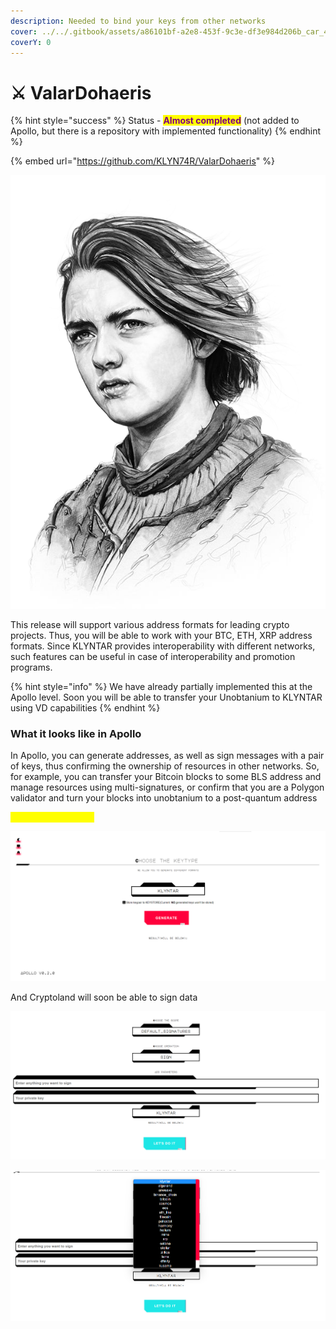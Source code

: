 ```yaml
---
description: Needed to bind your keys from other networks
cover: ../../.gitbook/assets/a86101bf-a2e8-453f-9c3e-df3e984d206b_car_4x3.jpg
coverY: 0
---
```


# ⚔ ValarDohaeris

{% hint style="success" %}
Status - <mark style="color:purple;">**Almost completed**</mark> (not added to Apollo, but there is a repository with implemented functionality)
{% endhint %}

{% embed url="https://github.com/KLYN74R/ValarDohaeris" %}

![](<../../.gitbook/assets/image (15) (1) (1).png>)

This release will support various address formats for leading crypto projects. Thus, you will be able to work with your BTC, ETH, XRP address formats. Since KLYNTAR provides interoperability with different networks, such features can be useful in case of interoperability and promotion programs.

{% hint style="info" %}
We have already partially implemented this at the Apollo level. Soon you will be able to transfer your Unobtanium to KLYNTAR using VD capabilities
{% endhint %}

### **What it looks like in Apollo**

In Apollo, you can generate addresses, as well as sign messages with a pair of keys, thus confirming the ownership of resources in other networks. So, for example, you can transfer your Bitcoin blocks to some BLS address and manage resources using multi-signatures, or confirm that you are a Polygon validator and turn your blocks into unobtanium to a post-quantum address

<mark style="color:yellow;">**Genarate via Apollo**</mark>

![](<../../.gitbook/assets/image (26) (1) (1) (1).png>)

And Cryptoland will soon be able to sign data

![](<../../.gitbook/assets/image (6) (2).png>)

![](<../../.gitbook/assets/image (13) (1).png>)
